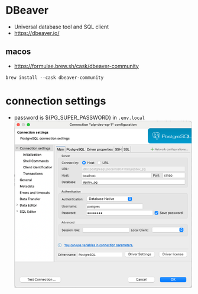 # DBeaver
- Universal database tool and SQL client
- https://dbeaver.io/
## macos
- https://formulae.brew.sh/cask/dbeaver-community
```
brew install --cask dbeaver-community
```
# connection settings
- password is ${PG_SUPER_PASSWORD} in `.env.local`
![connection-settings](../../images/dbeaver/connection-settings.png)